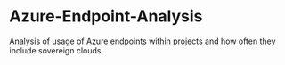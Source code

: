 # Azure-Endpoint-Analysis
Analysis of usage of Azure endpoints within projects and how often they include sovereign clouds.
